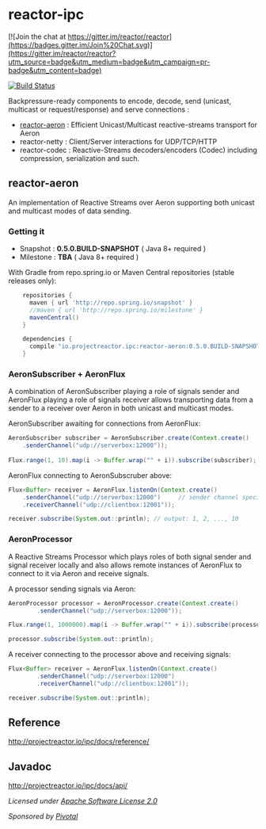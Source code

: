 # reactor-ipc

[![Join the chat at https://gitter.im/reactor/reactor](https://badges.gitter.im/Join%20Chat.svg)](https://gitter.im/reactor/reactor?utm_source=badge&utm_medium=badge&utm_campaign=pr-badge&utm_content=badge)

[![Build Status](https://drone.io/github.com/reactor/reactor-ipc/status.png)](https://drone.io/github.com/reactor/reactor-ipc/latest)

Backpressure-ready components to encode, decode, send (unicast, multicast or request/response) and serve connections :
- [reactor-aeron](#reactor-aeron) : Efficient Unicast/Multicast reactive-streams
transport for Aeron
- reactor-netty   : Client/Server interactions for UDP/TCP/HTTP
- reactor-codec : Reactive-Streams decoders/encoders (Codec) including compression,
serialization and such.

## reactor-aeron

An implementation of Reactive Streams over Aeron supporting both unicast and multicast modes of data sending.

### Getting it
- Snapshot : **0.5.0.BUILD-SNAPSHOT**  ( Java 8+ required )
- Milestone : **TBA**  ( Java 8+ required )

With Gradle from repo.spring.io or Maven Central repositories (stable releases only):
```groovy
    repositories {
      maven { url 'http://repo.spring.io/snapshot' }
      //maven { url 'http://repo.spring.io/milestone' }
      mavenCentral()
    }

    dependencies {
      compile "io.projectreactor.ipc:reactor-aeron:0.5.0.BUILD-SNAPSHOT"
    }
```

### AeronSubscriber + AeronFlux
A combination of AeronSubscriber playing a role of signals sender and AeronFlux playing a role of signals receiver allows transporting data from a sender to a receiver over Aeron in both unicast and multicast modes.

AeronSubscriber awaiting for connections from AeronFlux:
```java
AeronSubscriber subscriber = AeronSubscriber.create(Context.create()
    .senderChannel("udp://serverbox:12000"));
    
Flux.range(1, 10).map(i -> Buffer.wrap("" + i)).subscribe(subscriber); // sending 1, 2, ..., 10 via Aeron
```

AeronFlux connecting to AeronSubscruber above:
```java
Flux<Buffer> receiver = AeronFlux.listenOn(Context.create()
    .senderChannel("udp://serverbox:12000")     // sender channel specified for AeronSubscriber 
	.receiverChannel("udp://clientbox:12001"));

receiver.subscribe(System.out::println); // output: 1, 2, ..., 10
```

### AeronProcessor
A Reactive Streams Processor which plays roles of both signal sender and signal receiver locally and also allows remote instances of AeronFlux to connect to it via Aeron and receive signals.

A processor sending signals via Aeron:
```java
AeronProcessor processor = AeronProcessor.create(Context.create()
		.senderChannel("udp://serverbox:12000"));

Flux.range(1, 1000000).map(i -> Buffer.wrap("" + i)).subscribe(processor);

processor.subscribe(System.out::println);
```

A receiver connecting to the processor above and receiving signals:
```java
Flux<Buffer> receiver = AeronFlux.listenOn(Context.create()
		.senderChannel("udp://serverbox:12000")
		.receiverChannel("udp://clientbox:12001"));

receiver.subscribe(System.out::println);
```

## Reference
http://projectreactor.io/ipc/docs/reference/

## Javadoc
http://projectreactor.io/ipc/docs/api/

_Licensed under [Apache Software License 2.0](www.apache.org/licenses/LICENSE-2.0)_

_Sponsored by [Pivotal](http://pivotal.io)_
